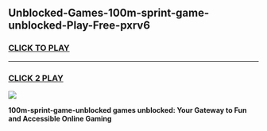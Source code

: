 
## Unblocked-Games-100m-sprint-game-unblocked-Play-Free-pxrv6
<h3>
<a href="https://premium76.site?title=100m-sprint-game-unblocked&ref=10A">CLICK TO PLAY</a></h3>
<hr>

<h3>
<a href="https://premium76.site?title=100m-sprint-game-unblocked&ref=10A">CLICK 2 PLAY</a>
  
</h3>

<a href="https://premium76.site?title=100m-sprint-game-unblocked&ref=10A"><img src="https://clearcache.store/games.png"></a>


**100m-sprint-game-unblocked games unblocked: Your Gateway to Fun and Accessible Online Gaming**
